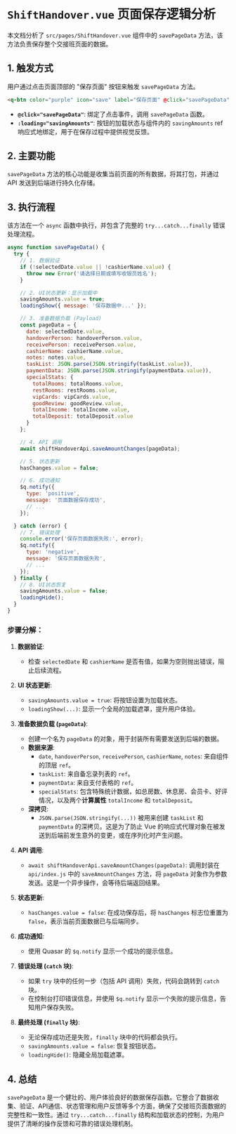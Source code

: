 
# `ShiftHandover.vue` 页面保存逻辑分析

本文档分析了 `src/pages/ShiftHandover.vue` 组件中的 `savePageData` 方法，该方法负责保存整个交接班页面的数据。

## 1. 触发方式

用户通过点击页面顶部的 "保存页面" 按钮来触发 `savePageData` 方法。

```html
<q-btn color="purple" icon="save" label="保存页面" @click="savePageData" :loading="savingAmounts" />
```

- **`@click="savePageData"`**: 绑定了点击事件，调用 `savePageData` 函数。
- **`:loading="savingAmounts"`**: 按钮的加载状态与组件内的 `savingAmounts` ref 响应式地绑定，用于在保存过程中提供视觉反馈。

## 2. 主要功能

`savePageData` 方法的核心功能是收集当前页面的所有数据，将其打包，并通过 API 发送到后端进行持久化存储。

## 3. 执行流程

该方法在一个 `async` 函数中执行，并包含了完整的 `try...catch...finally` 错误处理流程。

```javascript
async function savePageData() {
  try {
    // 1. 数据验证
    if (!selectedDate.value || !cashierName.value) {
      throw new Error('请选择日期或填写收银员姓名');
    }

    // 2. UI状态更新：显示加载中
    savingAmounts.value = true;
    loadingShow({ message: '保存数据中...' });

    // 3. 准备数据负载 (Payload)
    const pageData = {
      date: selectedDate.value,
      handoverPerson: handoverPerson.value,
      receivePerson: receivePerson.value,
      cashierName: cashierName.value,
      notes: notes.value,
      taskList: JSON.parse(JSON.stringify(taskList.value)),
      paymentData: JSON.parse(JSON.stringify(paymentData.value)),
      specialStats: {
        totalRooms: totalRooms.value,
        restRooms: restRooms.value,
        vipCards: vipCards.value,
        goodReview: goodReview.value,
        totalIncome: totalIncome.value,
        totalDeposit: totalDeposit.value
      }
    };

    // 4. API 调用
    await shiftHandoverApi.saveAmountChanges(pageData);

    // 5. 状态更新
    hasChanges.value = false;

    // 6. 成功通知
    $q.notify({
      type: 'positive',
      message: '页面数据保存成功',
      // ...
    });

  } catch (error) {
    // 7. 错误处理
    console.error('保存页面数据失败:', error);
    $q.notify({
      type: 'negative',
      message: '保存页面数据失败',
      // ...
    });
  } finally {
    // 8. UI状态恢复
    savingAmounts.value = false;
    loadingHide();
  }
}
```

### 步骤分解：

1.  **数据验证**:
    -   检查 `selectedDate` 和 `cashierName` 是否有值，如果为空则抛出错误，阻止后续流程。

2.  **UI 状态更新**:
    -   `savingAmounts.value = true`: 将按钮设置为加载状态。
    -   `loadingShow(...)`: 显示一个全局的加载遮罩，提升用户体验。

3.  **准备数据负载 (`pageData`)**:
    -   创建一个名为 `pageData` 的对象，用于封装所有需要发送到后端的数据。
    -   **数据来源**:
        -   `date`, `handoverPerson`, `receivePerson`, `cashierName`, `notes`: 来自组件的顶层 `ref`。
        -   `taskList`: 来自备忘录列表的 `ref`。
        -   `paymentData`: 来自支付表格的 `ref`。
        -   `specialStats`: 包含特殊统计数据，如总房数、休息房、会员卡、好评情况，以及两个**计算属性** `totalIncome` 和 `totalDeposit`。
    -   **深拷贝**:
        -   `JSON.parse(JSON.stringify(...))` 被用来创建 `taskList` 和 `paymentData` 的深拷贝。这是为了防止 Vue 的响应式代理对象在被发送到后端前发生意外的变更，或在序列化时产生问题。

4.  **API 调用**:
    -   `await shiftHandoverApi.saveAmountChanges(pageData)`: 调用封装在 `api/index.js` 中的 `saveAmountChanges` 方法，将 `pageData` 对象作为参数发送。这是一个异步操作，会等待后端返回结果。

5.  **状态更新**:
    -   `hasChanges.value = false`: 在成功保存后，将 `hasChanges` 标志位重置为 `false`，表示当前页面数据已与后端同步。

6.  **成功通知**:
    -   使用 Quasar 的 `$q.notify` 显示一个成功的提示信息。

7.  **错误处理 (`catch` 块)**:
    -   如果 `try` 块中的任何一步（包括 API 调用）失败，代码会跳转到 `catch` 块。
    -   在控制台打印错误信息，并使用 `$q.notify` 显示一个失败的提示信息，告知用户保存失败。

8.  **最终处理 (`finally` 块)**:
    -   无论保存成功还是失败，`finally` 块中的代码都会执行。
    -   `savingAmounts.value = false`: 恢复按钮状态。
    -   `loadingHide()`: 隐藏全局加载遮罩。

## 4. 总结

`savePageData` 是一个健壮的、用户体验良好的数据保存函数。它整合了数据收集、验证、API通信、状态管理和用户反馈等多个方面，确保了交接班页面数据的完整性和一致性。通过 `try...catch...finally` 结构和加载状态的控制，为用户提供了清晰的操作反馈和可靠的错误处理机制。
